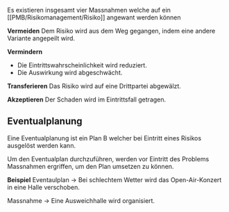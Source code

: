 Es existieren insgesamt vier Massnahmen welche auf ein [[PMB/Risikomanagement/Risiko]] angewant werden können

**Vermeiden**
Dem Risiko wird aus dem Weg gegangen, indem eine andere Variante angepeilt wird.

**Vermindern**
- Die Eintrittswahrscheinlichkeit wird reduziert.
- Die Auswirkung wird abgeschwächt.

**Transferieren**
Das Risiko wird auf eine Drittpartei abgewälzt.

**Akzeptieren**
Der Schaden wird im Eintrittsfall getragen.


## Eventualplanung
Eine Eventualplanung ist ein Plan B welcher bei Eintritt eines Risikos ausgelöst werden kann.

Um den Eventualplan durchzuführen, werden vor Eintritt des Problems Massnahmen ergriffen, um den Plan umsetzen zu können.

**Beispiel**
Eventaulplan -> Bei schlechtem Wetter wird das Open-Air-Konzert in eine Halle verschoben.

Massnahme -> Eine Ausweichhalle wird organisiert.

